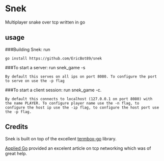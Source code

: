 # Snek
Multiplayer snake over tcp written in go

## usage

###Building Snek:
    run
	
    go install https://github.com/EricBot89/snek



###To start a server: 
    run snek_game -s 
    
    By default this serves on all ips on port 8080. To configure the port to serve on use the -p flag

###To start a client session: 
    run snek_game -c. 
    
    By default this connects to localhost (127.0.0.1 on port 8080) with the name PLAYER. To configure player name use the -n flag, to configure the host ip use the -ip flag, to configure the host port use the -p flag.


## Credits
Snek is built on top of the excellent
[termbox-go](https://github.com/nsf/termbox-go) library.

[Applied Go](https://appliedgo.net/networking/) provided an excelent article on tcp networking which was of great help.